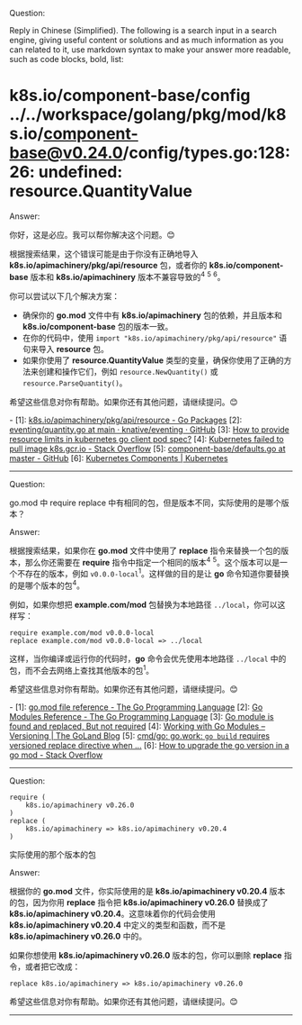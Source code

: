 Question:

Reply in Chinese (Simplified).
The following is a search input in a search engine, giving useful content or solutions and as much information as you can related to it, use markdown syntax to make your answer more readable, such as code blocks, bold, list:
# k8s.io/component-base/config ../../workspace/golang/pkg/mod/k8s.io/component-base@v0.24.0/config/types.go:128:26: undefined: resource.QuantityValue

Answer:

你好，这是必应。我可以帮你解决这个问题。😊

根据搜索结果，这个错误可能是由于你没有正确地导入 **k8s.io/apimachinery/pkg/api/resource** 包，或者你的 **k8s.io/component-base** 版本和 **k8s.io/apimachinery** 版本不兼容导致的<sup>4</sup> <sup>5</sup> <sup>6</sup>。

你可以尝试以下几个解决方案：

- 确保你的 **go.mod** 文件中有 **k8s.io/apimachinery** 包的依赖，并且版本和 **k8s.io/component-base** 包的版本一致。
- 在你的代码中，使用 `import "k8s.io/apimachinery/pkg/api/resource"` 语句来导入 **resource** 包。
- 如果你使用了 **resource.QuantityValue** 类型的变量，确保你使用了正确的方法来创建和操作它们，例如 `resource.NewQuantity()` 或 `resource.ParseQuantity()`。

希望这些信息对你有帮助。如果你还有其他问题，请继续提问。😊

\-
\[1]: [k8s.io/apimachinery/pkg/api/resource - Go Packages](https://pkg.go.dev/k8s.io/apimachinery/pkg/api/resource)
\[2]: [eventing/quantity.go at main · knative/eventing · GitHub](https://github.com/knative/eventing/blob/main/vendor/k8s.io/apimachinery/pkg/api/resource/quantity.go)
\[3]: [How to provide resource limits in kubernetes go client pod spec?](https://stackoverflow.com/questions/52983173/how-to-provide-resource-limits-in-kubernetes-go-client-pod-spec)
\[4]: [Kubernetes failed to pull image k8s.gcr.io - Stack Overflow](https://stackoverflow.com/questions/64229221/kubernetes-failed-to-pull-image-k8s-gcr-io)
\[5]: [component-base/defaults.go at master - GitHub](https://github.com/kubernetes/component-base/blob/master/config/v1alpha1/defaults.go)
\[6]: [Kubernetes Components | Kubernetes](https://kubernetes.io/docs/concepts/overview/components/)

<hr/>

Question:

go.mod 中 require  replace 中有相同的包，但是版本不同，实际使用的是哪个版本？

Answer:

根据搜索结果，如果你在 **go.mod** 文件中使用了 **replace** 指令来替换一个包的版本，那么你还需要在 **require** 指令中指定一个相同的版本<sup>4</sup> <sup>5</sup>。这个版本可以是一个不存在的版本，例如 `v0.0.0-local`<sup>1</sup>。这样做的目的是让 **go** 命令知道你要替换的是哪个版本的包<sup>4</sup>。

例如，如果你想把 **example.com/mod** 包替换为本地路径 `../local`，你可以这样写：

```
require example.com/mod v0.0.0-local
replace example.com/mod v0.0.0-local => ../local
```

这样，当你编译或运行你的代码时，**go** 命令会优先使用本地路径 `../local` 中的包，而不会去网络上查找其他版本的包<sup>1</sup>。

希望这些信息对你有帮助。如果你还有其他问题，请继续提问。😊

\-
\[1]: [go.mod file reference - The Go Programming Language](https://go.dev/doc/modules/gomod-ref)
\[2]: [Go Modules Reference - The Go Programming Language](https://go.dev/ref/mod)
\[3]: [Go module is found and replaced, But not required](https://stackoverflow.com/questions/66469396/go-module-is-found-and-replaced-but-not-required)
\[4]: [Working with Go Modules – Versioning | The GoLand Blog](https://blog.jetbrains.com/go/2020/03/25/working-with-go-modules-versioning/)
\[5]: [cmd/go: go.work: `go build` requires versioned replace directive when ...](https://github.com/golang/go/issues/54264)
\[6]: [How to upgrade the go version in a go mod - Stack Overflow](https://stackoverflow.com/questions/60675415/how-to-upgrade-the-go-version-in-a-go-mod)

<hr/>

Question:

```
require (
	k8s.io/apimachinery v0.26.0
)
replace (
	k8s.io/apimachinery => k8s.io/apimachinery v0.20.4
)
```
实际使用的那个版本的包

Answer:

根据你的 **go.mod** 文件，你实际使用的是 **k8s.io/apimachinery v0.20.4** 版本的包，因为你用 **replace** 指令把 **k8s.io/apimachinery v0.26.0** 替换成了 **k8s.io/apimachinery v0.20.4**。这意味着你的代码会使用 **k8s.io/apimachinery v0.20.4** 中定义的类型和函数，而不是 **k8s.io/apimachinery v0.26.0** 中的。

如果你想使用 **k8s.io/apimachinery v0.26.0** 版本的包，你可以删除 **replace** 指令，或者把它改成：

```
replace k8s.io/apimachinery => k8s.io/apimachinery v0.26.0
```

希望这些信息对你有帮助。如果你还有其他问题，请继续提问。😊


<hr/>

